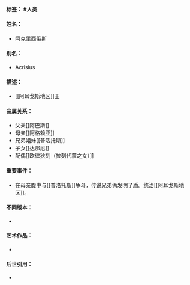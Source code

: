 #### 标签： #人类
#### 姓名：
- 阿克里西俄斯
#### 别名：
- Acrisius
#### 描述：
- [[阿耳戈斯地区]]王
#### 亲属关系：
- 父亲[[阿巴斯]]
- 母亲[[阿格赖亚]]
- 兄弟姐妹[[普洛托斯]]
- 子女[[达那厄]]
- 配偶[[欧律狄刻（拉刻代蒙之女）]]
#### 重要事件：
- 在母亲腹中与[[普洛托斯]]争斗，传说兄弟俩发明了盾。统治[[阿耳戈斯地区]]。
#### 不同版本：
- 
#### 艺术作品：
- 
#### 后世引用：
- 